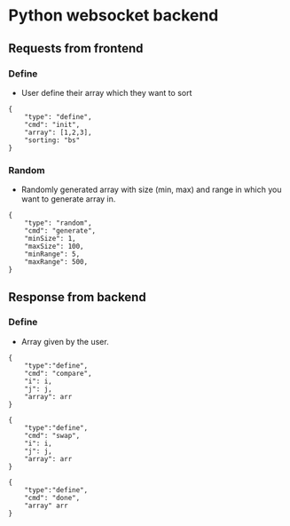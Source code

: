 # Python websocket backend

## Requests from frontend
### Define
- User define their array which they want to sort
```
{
    "type": "define",
    "cmd": "init",
    "array": [1,2,3],
    "sorting: "bs"
}
```

### Random
- Randomly generated array with size (min, max) and range in which you want to generate array in.
```
{
    "type": "random",
    "cmd": "generate",
    "minSize": 1,
    "maxSize": 100,
    "minRange": 5,
    "maxRange": 500,
}
```

## Response from backend
### Define
- Array given by the user.
```
{
    "type":"define",
    "cmd": "compare",
    "i": i,
    "j": j,
    "array": arr
}
```
```
{
    "type":"define",
    "cmd": "swap",
    "i": i,
    "j": j,
    "array": arr
}
```

```
{
    "type":"define",
    "cmd": "done",
    "array" arr
}
```